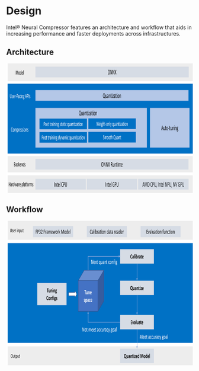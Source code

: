 Design
=====
Intel® Neural Compressor features an architecture and workflow that aids in increasing performance and faster deployments across infrastructures. 

## Architecture

<a target="_blank" href="imgs/architecture.png">
  <img src="imgs/architecture.png" alt="Architecture" width=914 height=350>
</a>

## Workflow

<a target="_blank" href="imgs/workflow.png">
  <img src="imgs/workflow.png" alt="Workflow" width=914 height=390>
</a>
